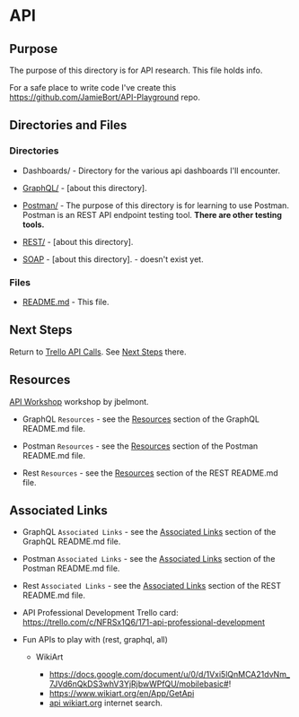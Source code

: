 # API

## Purpose

The purpose of this directory is for API research.
This file holds info.

For a safe place to write code I've create this https://github.com/JamieBort/API-Playground repo.

## Directories and Files

### Directories

- Dashboards/ - Directory for the various api dashboards I'll encounter.

- [GraphQL/](https://github.com/JamieBort/LearningDirectory/tree/master/API/GraphQL) - [about this directory].

- [Postman/](https://github.com/JamieBort/LearningDirectory/tree/master/API/Postman) - The purpose of this directory is for learning to use Postman. Postman is an REST API endpoint testing tool. **There are other testing tools.**

- [REST/](https://github.com/JamieBort/LearningDirectory/tree/master/API/REST) - [about this directory].

- [SOAP](https://github.com/JamieBort/LearningDirectory/tree/master/API/SOAP) - [about this directory]. - doesn't exist yet.

### Files

- [README.md](https://github.com/JamieBort/LearningDirectory/tree/master/API) - This file.

## Next Steps

Return to [Trello API Calls](https://github.com/JamieBort/LearningDirectory/tree/master/API/TrelloAPICalls). See [Next Steps](https://github.com/JamieBort/LearningDirectory/tree/master/API/TrelloAPICalls#next-steps) there.

## Resources

[API Workshop](https://github.com/jbelmont/api-workshop) workshop by jbelmont.

- GraphQL `Resources` - see the [Resources](https://github.com/JamieBort/LearningDirectory/tree/master/API/GraphQL#resources) section of the GraphQL README\.md file.

- Postman `Resources` - see the [Resources](https://github.com/JamieBort/LearningDirectory/tree/master/API/Postman#resource) section of the Postman README\.md file.

- Rest `Resources` - see the [Resources](https://github.com/JamieBort/LearningDirectory/tree/master/API/REST#resources) section of the REST README\.md file.

## Associated Links

- GraphQL `Associated Links` - see the [Associated Links](https://github.com/JamieBort/LearningDirectory/tree/master/API/GraphQL#associated-links) section of the GraphQL README\.md file.

- Postman `Associated Links` - see the [Associated Links](https://github.com/JamieBort/LearningDirectory/tree/master/API/Postman#associated-links) section of the Postman README\.md file.

- Rest `Associated Links` - see the [Associated Links](https://github.com/JamieBort/LearningDirectory/tree/master/API/REST#associated-links) section of the REST README\.md file.

- API Professional Development Trello card:
  https://trello.com/c/NFRSx1Q6/171-api-professional-development

- Fun APIs to play with (rest, graphql, all)

  - WikiArt

    - https://docs.google.com/document/u/0/d/1Vxi5lQnMCA21dvNm_7JVd6nQkDS3whV3YjRjbwWPfQU/mobilebasic#!
    - https://www.wikiart.org/en/App/GetApi
    - [api wikiart.org](https://www.google.com/search?q=api+wikiart.org&oq=api+wikiart.org&gs_lcrp=EgZjaHJvbWUyBggAEEUYOdIBCTIyMzE0ajBqNKgCALACAA&client=ms-android-google&sourceid=chrome-mobile&ie=UTF-8#ip=1) internet search.
